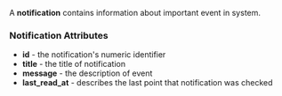 A **notification** contains information about important event in system.

### Notification Attributes

* **id** - the notification's numeric identifier
* **title** - the title of notification
* **message** - the description of event
* **last_read_at** - describes the last point that notification was checked
